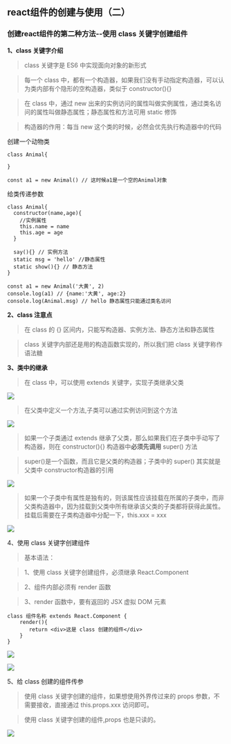 ## react组件的创建与使用（二）

### 创建react组件的第二种方法--使用 class 关键字创建组件

**1、class 关键字介绍**

> class 关键字是 ES6 中实现面向对象的新形式

> 每一个 class 中，都有一个构造器，如果我们没有手动指定构造器，可以认为类内部有个隐形的空构造器，类似于 constructor(){}

> 在 class 中，通过 new 出来的实例访问的属性叫做实例属性，通过类名访问的属性叫做静态属性；静态属性和方法可用 static 修饰

> 构造器的作用：每当 new 这个类的时候，必然会优先执行构造器中的代码


创建一个动物类

    class Animal{
      
    }
    
    const a1 = new Animal() // 这时候a1是一个空的Animal对象

给类传递参数

    class Animal{
      constructor(name,age){
        //实例属性
        this.name = name
        this.age = age
      }
      
      say(){} // 实例方法
      static msg = 'hello' //静态属性
      static show(){} // 静态方法
    }
    
    const a1 = new Animal('大黄', 2)
    console.log(a1) // {name:'大黄', age:2}
    console.log(Animal.msg) // hello 静态属性只能通过类名访问

**2、class 注意点**

> 在 class 的 {} 区间内，只能写构造器、实例方法、静态方法和静态属性

> class 关键字内部还是用的构造函数实现的，所以我们把 class 关键字称作语法糖

**3、类中的继承**

> 在 class 中，可以使用 extends 关键字，实现子类继承父类

![](https://i.imgur.com/AvXSKXk.png)

> 在父类中定义一个方法,子类可以通过实例访问到这个方法

![](https://i.imgur.com/LPekIym.png)

> 如果一个子类通过 extends 继承了父类，那么如果我们在子类中手动写了构造器，则在 constructor(){} 构造器中**必须先调用** super() 方法

> super()是一个函数，而且它是父类的构造器；子类中的 super() 其实就是父类中 constructor构造器的引用

![](https://i.imgur.com/qBzQUQw.png)

> 如果一个子类中有属性是独有的，则该属性应该挂载在所属的子类中，而非父类构造器中，因为挂载到父类中所有继承该父类的子类都将获得此属性。挂载后需要在子类构造器中分配一下，this.xxx = xxx

![](https://i.imgur.com/COkXJfK.png)

4、使用 class 关键字创建组件

> 基本语法：

> 1、使用 class 关键字创建组件，必须继承 React.Component

> 2、组件内部必须有 render 函数

> 3、render 函数中，要有返回的 JSX 虚拟 DOM 元素

    class 组件名称 extends React.Component {
        render(){
           return <div>这是 class 创建的组件</div>
        }
    }

![](https://i.imgur.com/puhWbu5.png)

![](https://i.imgur.com/CRfbmn1.png)

5、给 class 创建的组件传参

> 使用 class 关键字创建的组件，如果想使用外界传过来的 props 参数，不需要接收，直接通过 this.props.xxx 访问即可。

> 使用 class 关键字创建的组件,props 也是只读的。

![](https://i.imgur.com/zJWLZpg.png)
